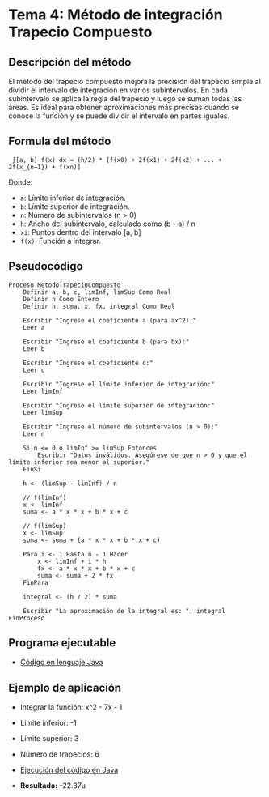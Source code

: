 # Tema 4: Método de integración Trapecio Compuesto

## Descripción del método

El método del trapecio compuesto mejora la precisión del trapecio simple al dividir el intervalo de integración en varios subintervalos. En cada subintervalo se aplica la regla del trapecio y luego se suman todas las áreas. Es ideal para obtener aproximaciones más precisas cuando se conoce la función y se puede dividir el intervalo en partes iguales.


## Formula del método
     ∫[a, b] f(x) dx ≈ (h/2) * [f(x0) + 2f(x1) + 2f(x2) + ... + 2f(x_{n−1}) + f(xn)]

Donde:
- `a`: Límite inferior de integración.
- `b`: Límite superior de integración.
- `n`: Número de subintervalos (n > 0)
- `h`: Ancho del subintervalo, calculado como (b - a) / n
- `xi`: Puntos dentro del intervalo [a, b]
- `f(x)`: Función a integrar.

## Pseudocódigo

    Proceso MetodoTrapecioCompuesto
        Definir a, b, c, limInf, limSup Como Real
        Definir n Como Entero
        Definir h, suma, x, fx, integral Como Real
        
        Escribir "Ingrese el coeficiente a (para ax^2):"
        Leer a
        
        Escribir "Ingrese el coeficiente b (para bx):"
        Leer b
        
        Escribir "Ingrese el coeficiente c:"
        Leer c
        
        Escribir "Ingrese el límite inferior de integración:"
        Leer limInf
        
        Escribir "Ingrese el límite superior de integración:"
        Leer limSup
        
        Escribir "Ingrese el número de subintervalos (n > 0):"
        Leer n
        
        Si n <= 0 o limInf >= limSup Entonces
            Escribir "Datos inválidos. Asegúrese de que n > 0 y que el límite inferior sea menor al superior."
        FinSi

        h <- (limSup - limInf) / n

        // f(limInf)
        x <- limInf
        suma <- a * x * x + b * x + c

        // f(limSup)
        x <- limSup
        suma <- suma + (a * x * x + b * x + c)

        Para i <- 1 Hasta n - 1 Hacer
            x <- limInf + i * h
            fx <- a * x * x + b * x + c
            suma <- suma + 2 * fx
        FinPara

        integral <- (h / 2) * suma

        Escribir "La aproximación de la integral es: ", integral
    FinProceso


## Programa ejecutable
- [Código en lenguaje Java](./src/Trapecio_Compuesto.java)

## Ejemplo de aplicación
- Integrar la función: x^2 - 7x - 1
- Limite inferior: -1
- Limite superior: 3
- Número de trapecios: 6

- [Ejecución del código en Java](./src/Ejecucion.png)

- **Resultado:** -22.37u